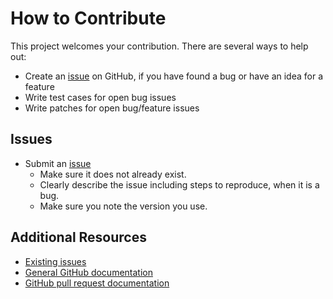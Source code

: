 How to Contribute
=================

This project welcomes your contribution. There are several ways to help out:

* Create an [issue](https://github.com/jaymoulin/docker-google-music-uploader/issues/) on GitHub,
if you have found a bug or have an idea for a feature
* Write test cases for open bug issues
* Write patches for open bug/feature issues

Issues
------

* Submit an [issue](https://github.com/jaymoulin/docker-google-music-uploader/issues/)
  * Make sure it does not already exist.
  * Clearly describe the issue including steps to reproduce, when it is a bug.
  * Make sure you note the version you use.

Additional Resources
--------------------

* [Existing issues](https://github.com/jaymoulin/docker-google-music-uploader/issues/)
* [General GitHub documentation](https://help.github.com/)
* [GitHub pull request documentation](https://help.github.com/send-pull-requests/)
